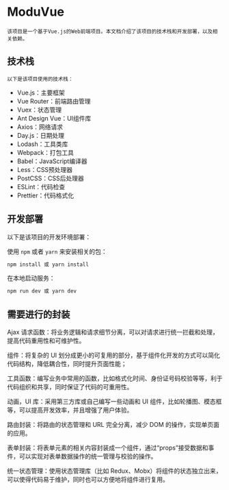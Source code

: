 # ModuVue

    该项目是一个基于Vue.js的Web前端项目。本文档介绍了该项目的技术栈和开发部署，以及相关依赖。

## 技术栈

    以下是该项目使用的技术栈：

- Vue.js：主要框架
- Vue Router：前端路由管理
- Vuex：状态管理
- Ant Design Vue：UI组件库
- Axios：网络请求
- Day.js：日期处理
- Lodash：工具类库
- Webpack：打包工具
- Babel：JavaScript编译器
- Less：CSS预处理器
- PostCSS：CSS后处理器
- ESLint：代码检查
- Prettier：代码格式化

## 开发部署

以下是该项目的开发环境部署：

使用 `npm` 或者 `yarn` 来安装相关的包：

```bash
npm install 或 yarn install
```

在本地启动服务：

```bash
npm run dev 或 yarn dev
```
## 需要进行的封装

Ajax 请求函数：将业务逻辑和请求细节分离，可以对请求进行统一拦截和处理，提高代码重用性和可维护性。



组件：将复杂的 UI 划分成更小的可复用的部分，基于组件化开发的方式可以简化代码结构，降低耦合性，同时提升页面性能；



工具函数：编写业务中常用的函数，比如格式化时间、身份证号码校验等等，利于代码组织和共享，同时保证了代码的可重用性。



动画，UI 库：采用第三方库或自己编写一些动画和 UI 组件，比如轮播图、模态框等，可以提高开发效率，并且增强了用户体验。



路由封装：将路由的状态管理和 URL 完全分离，减少 DOM 的操作，实现单页面的应用。



表单封装：将表单元素的相关内容封装成一个组件，通过“props”接受数据和事件，可以实现对表单数据操作的统一管理与校验的操作。



统一状态管理：使用状态管理库（比如 Redux、Mobx）将组件的状态独立出来，可以使得代码易于维护，同时也可以方便地将组件进行复用。
